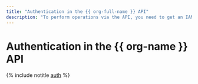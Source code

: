 ```yaml
---
title: "Authentication in the {{ org-full-name }} API"
description: "To perform operations via the API, you need to get an IAM token."
---
```


# Authentication in the {{ org-name }} API

{% include notitle [auth](../../_includes/authentication.md) %}